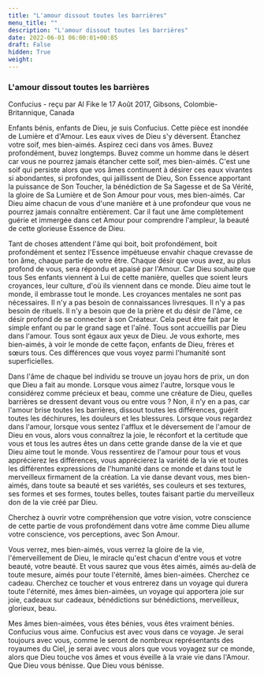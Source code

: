 ```yaml
---
title: "L'amour dissout toutes les barrières"
menu_title: ""
description: "L'amour dissout toutes les barrières"
date: 2022-06-01 06:00:01+00:85
draft: False
hidden: True
weight:
---
```

### L'amour dissout toutes les barrières

Confucius - reçu par Al Fike le 17 Août 2017, Gibsons, Colombie-Britannique, Canada

Enfants bénis, enfants de Dieu, je suis Confucius. Cette pièce est inondée de Lumière et d'Amour. Les eaux vives de Dieu s'y déversent. Étanchez votre soif, mes bien-aimés. Aspirez ceci dans vos âmes. Buvez profondément, buvez longtemps. Buvez comme un homme dans le désert car vous ne pourrez jamais étancher cette soif, mes bien-aimés. C'est une soif qui persiste alors que vos âmes continuent à désirer ces eaux vivantes si abondantes, si profondes, qui jaillissent de Dieu, Son Essence apportant la puissance de Son Toucher, la bénédiction de Sa Sagesse et de Sa Vérité, la gloire de Sa Lumière et de Son Amour pour vous, mes bien-aimés. Car Dieu aime chacun de vous d'une manière et à une profondeur que vous ne pourrez jamais connaître entièrement. Car il faut une âme complètement guérie et immergée dans cet Amour pour comprendre l'ampleur, la beauté de cette glorieuse Essence de Dieu.

Tant de choses attendent l'âme qui boit, boit profondément, boit profondément et sentez l'Essence impétueuse envahir chaque crevasse de ton âme, chaque partie de votre être. Chaque désir que vous avez, au plus profond de vous, sera répondu et apaisé par l'Amour. Car Dieu souhaite que tous Ses enfants viennent à Lui de cette manière, quelles que soient leurs croyances, leur culture, d'où ils viennent dans ce monde. Dieu aime tout le monde, il embrasse tout le monde. Les croyances mentales ne sont pas nécessaires. Il n'y a pas besoin de connaissances livresques. Il n'y a pas besoin de rituels. Il n'y a besoin que de la prière et du désir de l'âme, ce désir profond de se connecter à son Créateur. Cela peut être fait par le simple enfant ou par le grand sage et l'aîné. Tous sont accueillis par Dieu dans l'amour. Tous sont égaux aux yeux de Dieu. Je vous exhorte, mes bien-aimés, à voir le monde de cette façon, enfants de Dieu, frères et sœurs tous. Ces différences que vous voyez parmi l'humanité sont superficielles.

Dans l'âme de chaque bel individu se trouve un joyau hors de prix, un don que Dieu a fait au monde. 
Lorsque vous aimez l'autre, lorsque vous le considérez comme précieux et beau, comme une créature de Dieu, quelles barrières se dressent devant vous ou entre vous ? Non, il n'y en a pas, car l'amour brise toutes les barrières, dissout toutes les différences, guérit toutes les déchirures, les douleurs et les blessures. Lorsque vous regardez dans l'amour, lorsque vous sentez l'afflux et le déversement de l'amour de Dieu en vous, alors vous connaîtrez la joie, le réconfort et la certitude que vous et tous les autres êtes un dans cette grande danse de la vie et que Dieu aime tout le monde. Vous ressentirez de l'amour pour tous et vous apprécierez les différences, vous apprécierez la variété de la vie et toutes les différentes expressions de l'humanité dans ce monde et dans tout le merveilleux firmament de la création. La vie danse devant vous, mes bien-aimés, dans toute sa beauté et ses variétés, ses couleurs et ses textures, ses formes et ses formes, toutes belles, toutes faisant partie du merveilleux don de la vie créé par Dieu.

Cherchez à ouvrir votre compréhension que votre vision, votre conscience de cette partie de vous profondément dans votre âme comme Dieu allume votre conscience, vos perceptions, avec Son Amour. 

Vous verrez, mes bien-aimés, vous verrez la gloire de la vie, l'émerveillement de Dieu, le miracle qu'est chacun d'entre vous et votre beauté, votre beauté. Et vous saurez que vous êtes aimés, aimés au-delà de toute mesure, aimés pour toute l'éternité, âmes bien-aimées. Cherchez ce cadeau. Cherchez ce toucher et vous entrerez dans un voyage qui durera toute l'éternité, mes âmes bien-aimées, un voyage qui apportera joie sur joie, cadeaux sur cadeaux, bénédictions sur bénédictions, merveilleux, glorieux, beau.

Mes âmes bien-aimées, vous êtes bénies, vous êtes vraiment bénies. Confucius vous aime. Confucius est avec vous dans ce voyage. Je serai toujours avec vous, comme le seront de nombreux représentants des royaumes du Ciel, je serai avec vous alors que vous voyagez sur ce monde, alors que Dieu touche vos âmes et vous éveille à la vraie vie dans l'Amour. Que Dieu vous bénisse. Que Dieu vous bénisse.



